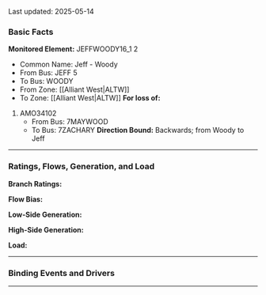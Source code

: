 Last updated: 2025-05-14
### Basic Facts
**Monitored Element:** JEFFWOODY16_1 2
- Common Name: Jeff - Woody
- From Bus: JEFF 5
- To Bus: WOODY
- From Zone: [[Alliant West|ALTW]]
- To Zone: [[Alliant West|ALTW]]
**For loss of:**
1. AMO34102
    - From Bus: 7MAYWOOD
    - To Bus: 7ZACHARY
**Direction Bound:** Backwards; from Woody to Jeff
---
### Ratings, Flows, Generation, and Load
**Branch Ratings:**

**Flow Bias:**

**Low-Side Generation:**

**High-Side Generation:**

**Load:**

---
### Binding Events and Drivers

---
